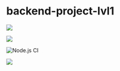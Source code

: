 # backend-project-lvl1

<a href="https://codeclimate.com/github/ne4istii/backend-project-lvl1/maintainability"><img src="https://api.codeclimate.com/v1/badges/6fefe2b49fef410f81d0/maintainability" /></a>

<a href="https://codeclimate.com/github/ne4istii/backend-project-lvl1/test_coverage"><img src="https://api.codeclimate.com/v1/badges/6fefe2b49fef410f81d0/test_coverage" /></a>

![Node.js CI](https://github.com/ne4istii/backend-project-lvl1/workflows/Node.js%20CI/badge.svg)

<a href="https://asciinema.org/a/SBOD2cFOHz5LpdWbfKobU9OwU" target="_blank"><img src="https://asciinema.org/a/SBOD2cFOHz5LpdWbfKobU9OwU.svg" /></a>
